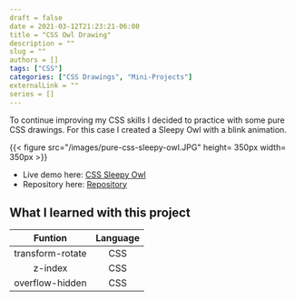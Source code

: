```yaml
--- 
draft = false
date = 2021-03-12T21:23:21-06:00
title = "CSS Owl Drawing"
description = ""
slug = ""
authors = []
tags: ["CSS"]
categories: ["CSS Drawings", "Mini-Projects"]
externalLink = ""
series = []
---
```


To continue improving my CSS skills I decided to practice with some pure CSS drawings. For this case I created a Sleepy Owl with a blink animation. 

{{< figure src="/images/pure-css-sleepy-owl.JPG" height= 350px width= 350px >}}

- Live demo here: [CSS Sleepy Owl](https://jorgesolatre.github.io/Pure-CSS-Sleepy-Owl/)
- Repository here: [Repository](https://github.com/jorgesolatre/Pure-CSS-Sleepy-Owl)

## What I learned with this project

| Funtion | Language |
| :----:  | :-------------: |
| transform-rotate|CSS |
| z-index | CSS |
| overflow-hidden | CSS |

